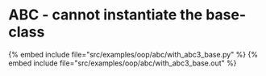 # ABC - cannot instantiate the base-class


{% embed include file="src/examples/oop/abc/with_abc3_base.py" %}
{% embed include file="src/examples/oop/abc/with_abc3_base.out" %}


